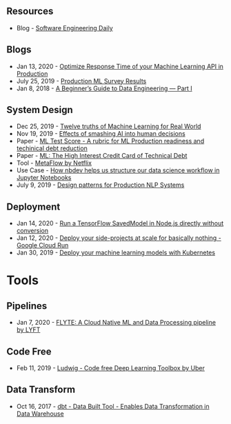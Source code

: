 ## Resources
- Blog - [Software Engineering Daily](https://softwareengineeringdaily.com/)

## Blogs
- Jan 13, 2020 - [Optimize Response Time of your Machine Learning API in Production](https://www.sicara.ai/blog/optimize-response-time-api)
- July 25, 2019 - [Production ML Survey Results](https://www.ethanrosenthal.com/2019/07/25/production-ml-survey/)
- Jan 8, 2018 - [A Beginner’s Guide to Data Engineering — Part I](https://medium.com/@rchang/a-beginners-guide-to-data-engineering-part-i-4227c5c457d7)

## System Design
- Dec 25, 2019 - [Twelve truths of Machine Learning for Real World](http://deliprao.com/archives/227)
- Nov 19, 2019 - [Effects of smashing AI into human decisions](https://www.youtube.com/watch?v=vGfVa0c3R1w)
- Paper - [ML Test Score - A rubric for ML Production readiness and techinical debt reduction](https://research.google/pubs/pub46555/)
- Paper - [ML: The High Interest Credit Card of Technical Debt](https://research.google/pubs/pub43146/)
- Tool - [MetaFlow by Netflix](https://metaflow.org/)
- Use Case - [How nbdev helps us structure our data science workflow in Jupyter Notebooks](https://medium.com/20tree-ai/how-nbdev-helps-us-structure-our-data-science-workflow-in-jupyter-notebooks-9cf6081b051f)
- July 9, 2019 - [Design patterns for Production NLP Systems](http://deliprao.com/archives/294)


## Deployment
- Jan 14, 2020 - [Run a TensorFlow SavedModel in Node.js directly without conversion](https://blog.tensorflow.org/2020/01/run-tensorflow-savedmodel-in-nodejs-directly-without-conversion.html)
- Jan 12, 2020 - [Deploy your side-projects at scale for basically nothing - Google Cloud Run](https://alexolivier.me/posts/deploy-container-stateless-cheap-google-cloud-run-serverless)
- Jan 30, 2019 - [Deploy your machine learning models with Kubernetes](https://cnvrg.io/deploy-models-with-kubernetes/)


# Tools
## Pipelines
- Jan 7, 2020 - [FLYTE: A Cloud Native ML and Data Processing pipeline by LYFT](https://eng.lyft.com/introducing-flyte-cloud-native-machine-learning-and-data-processing-platform-fb2bb3046a59)
## Code Free
- Feb 11, 2019 - [Ludwig - Code free Deep Learning Toolbox by Uber](https://eng.uber.com/introducing-ludwig/)
## Data Transform
- Oct 16, 2017 - [dbt - Data Built Tool - Enables Data Transformation in Data Warehouse](https://blog.getdbt.com/what--exactly--is-dbt-/)